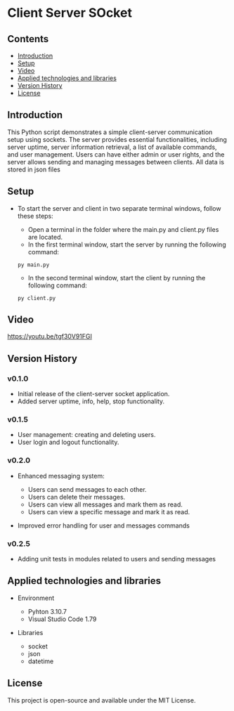 # Client Server SOcket

## Contents
* [Introduction](#introduction)
* [Setup](#setup)
* [Video](#Video)
* [Applied technologies and libraries](#applied-technologies-and-libraries)
* [Version History](#version-history)
* [License](#license)

## Introduction

This Python script demonstrates a simple client-server communication setup using sockets. The server provides essential functionalities, including server uptime, server information retrieval, a list of available commands, and user management. Users can have either admin or user rights, and the server allows sending and managing messages between clients. All data is stored in json files

## Setup

* To start the server and client in two separate terminal windows, follow these steps:

    * Open a terminal in the folder where the main.py and client.py files are located.
    * In the first terminal window, start the server by running the following command:

    ```
    py main.py
    ```

    * In the second terminal window, start the client by running the following command:

    ```
    py client.py
    ```

## Video

https://youtu.be/tgf30V91FGI

## Version History

### v0.1.0
* Initial release of the client-server socket application.
* Added server uptime, info, help, stop functionality.

### v0.1.5
* User management: creating and deleting users.
* User login and logout functionality.

### v0.2.0
* Enhanced messaging system:
    * Users can send messages to each other.
    * Users can delete their messages.
    * Users can view all messages and mark them as read.
    * Users can view a specific message and mark it as read.

* Improved error handling for user and messages commands

### v0.2.5
* Adding unit tests in modules related to users and sending messages

## Applied technologies and libraries

* Environment
    * Pyhton 3.10.7
    * Visual Studio Code 1.79

* Libraries
    * socket
    * json
    * datetime

## License

This project is open-source and available under the MIT License.




